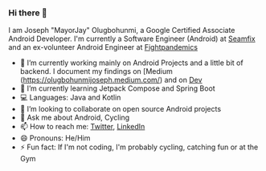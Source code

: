 ### Hi there 👋

I am Joseph "MayorJay" Olugbohunmi, a Google Certified Associate Android Developer. I'm currently a Software Engineer (Android) at [Seamfix](https://github.com/seamfix/) and an ex-volunteer Android Engineer at [Fightpandemics](https://github.com/fightpandemics)

- 🔭 I’m currently working mainly on Android Projects and a little bit of backend. I document my findings on [Medium (https://olugbohunmijoseph.medium.com/) and on [Dev](https://dev.to/mayorjay)
- 🌱 I’m currently learning Jetpack Compose and Spring Boot
- 💻 Languages: Java and Kotlin
- 👯 I’m looking to collaborate on open source Android projects
- 💬 Ask me about Android, Cycling
- 📫 How to reach me: [Twitter](https://twitter.com/mayorjay1), [LinkedIn](https://www.linkedin.com/in/joseph-olugbohunmi/)
- 😄 Pronouns: He/Him
- ⚡ Fun fact: If I'm not coding, I'm probably cycling, catching fun or at the Gym
